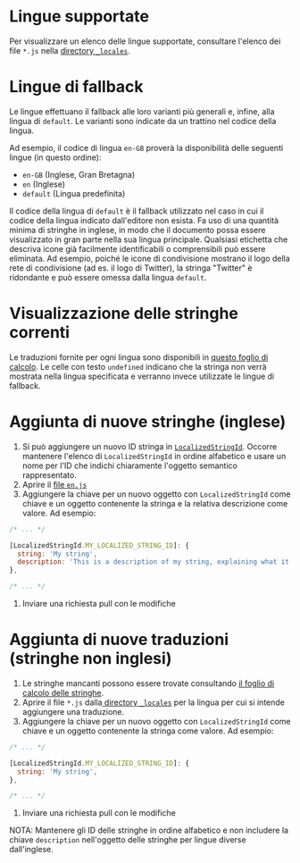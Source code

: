 # Lingue supportate

Per visualizzare un elenco delle lingue supportate, consultare l'elenco dei file `*.js` nella [directory `_locales`](https://github.com/ampproject/amphtml/tree/main/extensions/amp-story/1.0/_locales).

# Lingue di fallback

Le lingue effettuano il fallback alle loro varianti più generali e, infine, alla lingua di `default`. Le varianti sono indicate da un trattino nel codice della lingua.

Ad esempio, il codice di lingua `en-GB` proverà la disponibilità delle seguenti lingue (in questo ordine):

-   `en-GB` (Inglese, Gran Bretagna)
-   `en` (Inglese)
-   `default` (Lingua predefinita)

Il codice della lingua di `default` è il fallback utilizzato nel caso in cui il codice della lingua indicato dall'editore non esista. Fa uso di una quantità minima di stringhe in inglese, in modo che il documento possa essere visualizzato in gran parte nella sua lingua principale. Qualsiasi etichetta che descriva icone già facilmente identificabili o comprensibili può essere eliminata. Ad esempio, poiché le icone di condivisione mostrano il logo della rete di condivisione (ad es. il logo di Twitter), la stringa "Twitter" è ridondante e può essere omessa dalla lingua `default`.

# Visualizzazione delle stringhe correnti

Le traduzioni fornite per ogni lingua sono disponibili in [questo foglio di calcolo](https://bit.ly/amp-story-strings). Le celle con testo `undefined` indicano che la stringa non verrà mostrata nella lingua specificata e verranno invece utilizzate le lingue di fallback.

# Aggiunta di nuove stringhe (inglese)

1. Si può aggiungere un nuovo ID stringa in [`LocalizedStringId`](https://github.com/ampproject/amphtml/blob/main/src/localized-strings.js#L31). Occorre mantenere l'elenco di `LocalizedStringId` in ordine alfabetico e usare un nome per l'ID che indichi chiaramente l'oggetto semantico rappresentato.
2. Aprire il [file `en.js`](https://github.com/ampproject/amphtml/blob/main/extensions/amp-story/1.0/_locales/en.js)
3. Aggiungere la chiave per un nuovo oggetto con `LocalizedStringId` come chiave e un oggetto contenente la stringa e la relativa descrizione come valore. Ad esempio:

```javascript
/* ... */

[LocalizedStringId.MY_LOCALIZED_STRING_ID]: {
  string: 'My string',
  description: 'This is a description of my string, explaining what it means and/or how it is used.',
},

/* ... */
```

1. Inviare una richiesta pull con le modifiche

# Aggiunta di nuove traduzioni (stringhe non inglesi)

1. Le stringhe mancanti possono essere trovate consultando [il foglio di calcolo delle stringhe](https://bit.ly/amp-story-strings).
2. Aprire il file `*.js` dalla[ directory `_locales`](https://github.com/ampproject/amphtml/tree/main/extensions/amp-story/1.0/_locales) per la lingua per cui si intende aggiungere una traduzione.
3. Aggiungere la chiave per un nuovo oggetto con `LocalizedStringId` come chiave e un oggetto contenente la stringa come valore. Ad esempio:

```javascript
/* ... */

[LocalizedStringId.MY_LOCALIZED_STRING_ID]: {
  string: 'My string',
},

/* ... */
```

1. Inviare una richiesta pull con le modifiche

NOTA: Mantenere gli ID delle stringhe in ordine alfabetico e non includere la chiave `description` nell'oggetto delle stringhe per lingue diverse dall'inglese.
